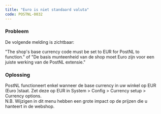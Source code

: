 ```yaml
---
title: "Euro is niet standaard valuta"
code: POSTNL-0032
---
```

### Probleem

De volgende melding is zichtbaar:

"The shop's base currency code must be set to EUR for PostNL to function." of "De basis munteenheid van de shop moet Euro zijn voor een juiste werking van de PostNL extensie."

### Oplossing

PostNL functioneert enkel wanneer de base currency in uw winkel op EUR (Euro )staat. Zet deze op EUR in System > Config > Currency setup > Currency options.  
N.B. Wijzigen in dit menu hebben een grote impact op de prijzen die u hanteert in de webshop.
